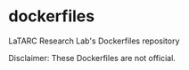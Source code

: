 # dockerfiles

LaTARC Research Lab's Dockerfiles repository

Disclaimer: These Dockerfiles are not official.
